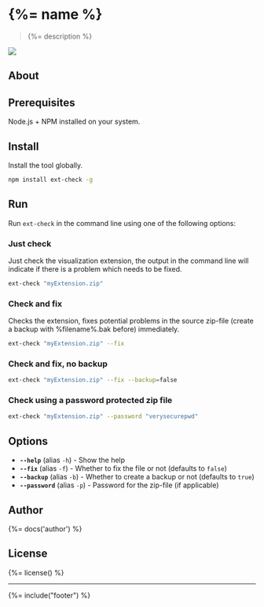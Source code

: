 # {%= name %}
> {%= description %}

![](http://serve.mod.bz/branch/)

## About  


## Prerequisites  
Node.js + NPM installed on your system.

## Install  
Install the tool globally.

```bash
npm install ext-check -g  
```

## Run  
Run `ext-check` in the command line using one of the following options:

### Just check  
Just check the visualization extension, the output in the command line will indicate if there is a problem which needs to be fixed.

```bash
ext-check "myExtension.zip"
```

### Check and fix  
Checks the extension, fixes potential problems in the source zip-file (create a backup with %filename%.bak before) immediately.

```bash
ext-check "myExtension.zip" --fix
```

### Check and fix, no backup  

```bash
ext-check "myExtension.zip" --fix --backup=false
```

### Check using a password protected zip file  

```bash
ext-check "myExtension.zip" --password "verysecurepwd"
```

## Options

* **`--help`** (alias `-h`) - Show the help
* **`--fix`** (alias `-f`) - Whether to fix the file or not (defaults to `false`)
* **`--backup`** (alias `-b`) - Whether to create a backup or not (defaults to `true`)
* **`--password`** (alias `-p`) - Password for the zip-file (if applicable)

## Author
{%= docs('author') %}

## License
{%= license() %}

***

{%= include("footer") %}
